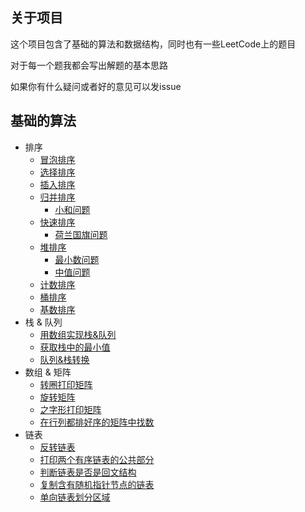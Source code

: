 ## 关于项目  
这个项目包含了基础的算法和数据结构，同时也有一些LeetCode上的题目

对于每一个题我都会写出解题的基本思路

如果你有什么疑问或者好的意见可以发issue


## 基础的算法
- 排序
    - [冒泡排序](https://github.com/whyalwaysmea/Java-Algorithm/blob/master/sort/BubbleSort.md)    
    - [选择排序](https://github.com/whyalwaysmea/Java-Algorithm/blob/master/sort/SelectionSort.md)     
    - [插入排序](https://github.com/whyalwaysmea/Java-Algorithm/blob/master/sort/InsertionSort.md)    
    - [归并排序](https://github.com/whyalwaysmea/Java-Algorithm/blob/master/sort/MergeSort.md)    
        - [小和问题](https://github.com/whyalwaysmea/Java-Algorithm/blob/master/sort/SmallSum.md)         
    - [快速排序](https://github.com/whyalwaysmea/Java-Algorithm/blob/master/sort/QuickSort.md)   
        - [荷兰国旗问题](https://github.com/whyalwaysmea/Java-Algorithm/blob/master/sort/NetherlandsSort.md)    
    - [堆排序](https://github.com/whyalwaysmea/Java-Algorithm/blob/master/sort/HeapSort.md)    
        - [最小数问题](https://github.com/whyalwaysmea/Java-Algorithm/blob/master/sort/LargestNumber.md)   
        - [中值问题](https://github.com/whyalwaysmea/Java-Algorithm/blob/master/sort/MedianValue.md)   
    - [计数排序](https://github.com/whyalwaysmea/Java-Algorithm/blob/master/sort/CountingSort.md)       
    - [桶排序](https://github.com/whyalwaysmea/Java-Algorithm/blob/master/sort/BucketSort.md)       
    - [基数排序](https://github.com/whyalwaysmea/Java-Algorithm/blob/master/sort/RadixSort.md)      
- 栈 & 队列 
    - [用数组实现栈&队列](https://github.com/whyalwaysmea/Java-Algorithm/blob/master/stacks%26queue/ArrayToStacks%26Queue.md)      
    - [获取栈中的最小值](https://github.com/whyalwaysmea/Java-Algorithm/blob/master/stacks%26queue/getMinValueOfStack.md)
    - [队列&栈转换](https://github.com/whyalwaysmea/Java-Algorithm/blob/master/stacks%26queue/StackAndQueueConvert.md)  
- 数组 & 矩阵
    - [转圈打印矩阵](https://github.com/whyalwaysmea/Java-Algorithm/blob/master/array%26matrix/PrintMatrixSpiralOrder.md)      
    - [旋转矩阵](https://github.com/whyalwaysmea/Java-Algorithm/blob/master/array%26matrix/RotateMatrix.md)  
    - [之字形打印矩阵](https://github.com/whyalwaysmea/Java-Algorithm/blob/master/array%26matrix/ZigZagPrintMatrix.md)    
    - [在行列都排好序的矩阵中找数](https://github.com/whyalwaysmea/Java-Algorithm/blob/master/array%26matrix/FindNumInSortedMatrix.md)    
- 链表  
    - [反转链表](https://github.com/whyalwaysmea/Java-Algorithm/blob/master/linkedlist/ReverseList.md)  
    - [打印两个有序链表的公共部分](https://github.com/whyalwaysmea/Java-Algorithm/blob/master/LinkedList/PrintCommonPart.md)      
    - [判断链表是否是回文结构](https://github.com/whyalwaysmea/Java-Algorithm/blob/master/LinkedList/IsPalindromeList.md)  
    - [复制含有随机指针节点的链表](https://github.com/whyalwaysmea/Java-Algorithm/blob/master/LinkedList/CopyListWithRandom.md)  
    - [单向链表划分区域](https://github.com/whyalwaysmea/Java-Algorithm/blob/master/LinkedList/SmallerEqualBigger.md)  
    
